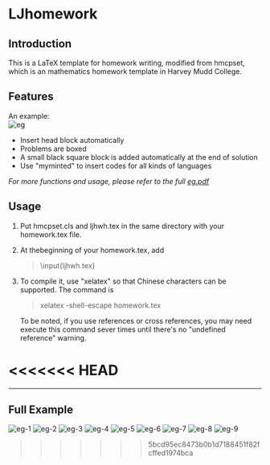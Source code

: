 # LJhomework

## Introduction
This is a LaTeX template for homework writing, modified from hmcpset, which is an mathematics homework template in Harvey Mudd College.

## Features
An example:  
![eg](/pic/eg/eg-1.PNG)
- Insert head block automatically
- Problems are boxed
- A small black square block is added automatically at the end of solution
- Use "myminted" to insert codes for all kinds of languages  

*For more functions and usage, please refer to the full [eg.pdf](eg.pdf)*


## Usage
1. Put hmcpset.cls and ljhwh.tex in the same directory with your homework.tex file.
2. At thebeginning of your homework.tex, add
    > \input{ljhwh.tex}
3. To compile it, use "xelatex" so that Chinese characters can be supported. The command is
    > xelatex -shell-escape homework.tex  

    To be noted, if you use references or cross references, you may need execute this command sever times until there's no "undefined reference" warning.

<<<<<<< HEAD
=======
___
## Full Example <span id="full"> </span>
![eg-1](/pic/eg/eg-1.PNG)
![eg-2](/pic/eg/eg-2.PNG)
![eg-3](/pic/eg/eg-3.PNG)
![eg-4](/pic/eg/eg-4.PNG)
![eg-5](/pic/eg/eg-5.PNG)
![eg-6](/pic/eg/eg-6.PNG)
![eg-7](/pic/eg/eg-7.PNG)
![eg-8](/pic/eg/eg-8.PNG)
![eg-9](/pic/eg/eg-9.PNG)
>>>>>>> 5bcd95ec8473b0b1d7188451f82fcffed1974bca
